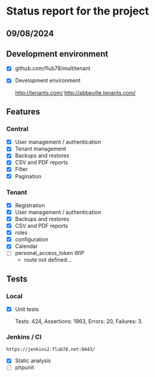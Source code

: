 # Status report for the project

## 09/08/2024

## Development environment

- [x] github.com/flub78/multitenant
- [X] Development environment

    http://tenants.com/
    http://abbeville.tenants.com/

## Features

### Central

- [x] User management / authentication
- [x] Tenant management
- [x] Backups and restores
- [x] CSV and PDF reports
- [x] Filter
- [x] Pagination

### Tenant

- [x] Registration
- [x] User management / authentication
- [x] Backups and restores
- [x] CSV and PDF reports
- [x] roles
- [x] configuration
- [x] Calendar
- [ ] personal_access_token WIP
  *  route not defined...

## Tests

### Local

- [x] Unit tests
  
  Tests: 424, Assertions: 1963, Errors: 20, Failures: 3.

  

### Jenkins / CI
    
    https://jenkins2.flub78.net:8443/

- [x] Static analysis
- [ ] phpunit 
